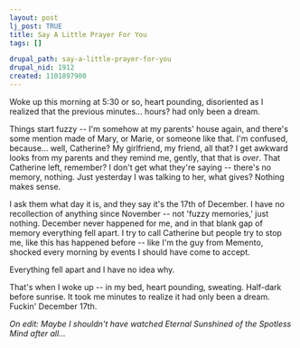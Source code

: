 ```yaml
--- 
layout: post
lj_post: TRUE
title: Say A Little Prayer For You
tags: []

drupal_path: say-a-little-prayer-for-you
drupal_nid: 1912
created: 1101897900
---
```

Woke up this morning at 5:30 or so, heart pounding, disoriented as I realized that the previous minutes... hours? had only been a dream.

Things start fuzzy -- I'm somehow at my parents' house again, and there's some mention made of Mary, or Marie, or someone like that. I'm confused, because... well, Catherine? My girlfriend, my friend, all that? I get awkward looks from my parents and they remind me, gently, that that is <i>over</i>. That Catherine left, remember? I don't get what they're saying -- there's no memory, nothing. Just yesterday I was talking to her, what gives? Nothing makes sense.

I ask them what day it is, and they say it's the 17th of December. I have no recollection of anything since November -- not 'fuzzy memories,' just nothing. December never happened for me, and in that blank gap of memory everything fell apart. I try to call Catherine but people try to stop me, like this has happened before -- like I'm the guy from Memento, shocked every morning by events I should have come to accept.

Everything fell apart and I have no idea why.

That's when I woke up -- in my bed, heart pounding, sweating. Half-dark before sunrise. It took me minutes to realize it had only been a dream. Fuckin' December 17th.

<i>On edit: Maybe I shouldn't have watched Eternal Sunshined of the Spotless Mind after all...</i>
